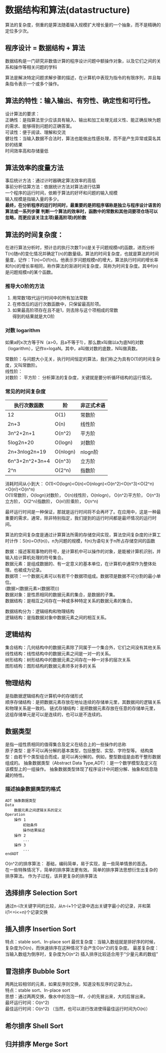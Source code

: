 # 数据结构和算法(datastructure)

算法的复杂度，侧重的是算法随着输入规模扩大增长量的一个抽象，而不是精确的定位多少次。

## 程序设计 = 数据结构 + 算法

数据结构是一门研究非数值计算的程序设计问题中额操作对象，以及它们之间的关系和操作等相关问题的学科

算法是解决特定问题求解步骤的描述，在计算机中表现为指令的有限序列，并且每条指令表示一个或多个操作。

## 算法的特性：输入输出、有穷性、确定性和可行性。
设计算法的要求：  
正确性：是指算法至少应该具有输入、输出和加工处理无歧义性、能正确反映为题的需求、能够得到问题的正确答案。  
可读性：便于阅读、理解和交流  
健壮性：当输入数据不合法时，算法也能做出性感处理，而不是产生异常或莫名其妙的结果  
时间效率高和存储量低

## 算法效率的度量方法
事后统计方法：通过计时器确定算法效率的高低  
事前分析估算方法：依据统计方法对算法进行估算  
一个程序的运行时间，依赖于算法的好坏和问题的输入规模  
输入规模是指输入量的多少。  
**最终，在分析程序的运行时间时，最重要的是把程序堪称是独立与程序设计语言的算法或一系列步骤**
**判断一个算法的效率时，函数中的常数和其他词要项仓场可以忽略，而更应该关注主项(最高阶项)的阶数**

## 算法的时间复杂度：
在进行算法分析时，预计总的执行次数T(n)是关于问题规模n的函数，进而分析T(n)随n的变化情况并确定T(n)的数量级。算法的时间复杂度，也就是算法的时间量度，记作：T(n)=O(f(n))。他表示岁问题规模n的增大，算法执行时间的增长率和f(n)的增长率相同，称作算法的渐进时间复杂度，简称为时间复杂度。其中f(n)是问题规模n的某个函数。

### 推导大O阶的方法
1. 用常数1取代运行时间中的所有加法常数  
2. 在修改后的运行次数函数中，只保留最高阶项。  
3. 如果最高阶项存在且不是1，则去除与这个项相成的常数  
得到的结果就是大O阶

### 对数 logarithm
如果a的x次方等于N（a>0，且a不等于1），那么数x叫做以a为底N的对数（logarithm），记作x=logaN。其中，a叫做对数的底数，N叫做真数。


常数阶：与问题大小无关，执行时间恒定的算法，我们称之为具有O(1)的时间复杂度，又叫常数阶。  
线性阶：  
对数阶：
平方阶：
分析算法的复杂度，关键就是要分析循环结构的运行情况。

### 常见的时间复杂度
| 执行次数函数 | 阶 | 非正式术语 |
| --- | --- | --- |
| 12            | O(1)      | 常数阶 |
| 2n+3          | O(n)      | 线性阶 |
| 3n^2+2n+1     | O(n^2)    | 平方阶 |
| 5log2n+20     | O(logn)   | 对数阶 |
| 2n+3nlog2n+19 | O(nlogn)  | nlogn阶 |
| 6n^3+2n^2+3n+4| O(n^3)    | 立方阶 |
| 2^n           | O(2^n)    | 指数阶 |
消耗时间从小到大：
O(1)<O(logn)<O(n)<O(nlogn)<O(n^2)<O(n^3)<O(2^n)<O(n!)<O(n^n)  
O(1)常数阶，O(logn)对数阶， O(n)线性阶，O(nlogn)， O(n^2)平方阶， O(n^3)立方阶， O(2^n)指数阶， O(n!)阶乘阶， O(n^n)   

最坏运行时间是一种保证，那就是运行时间将不会再坏了。在应用中，这是一种最重要的需求，通常，除非特别指定，我们提到的运行时间都是最坏情况的运行时间。

算法的空间复杂度是通过计算算法所需的存储空间实现，算法空间复杂度的计算工时计作：S(n)=O(f(n))，n为问题的规模，f(n)为语句关于n所占存储空间的函数

数据：描述客观事物的符号，是计算机中可以操作的对象，是能被计算机识别，并输入给计算机处理的符号集合。  
数据元素：是组成数据的、有一定意义的基本单位，在计算机中通常作为整体处理。也被成为记录。  
数据项：一个数据元素可以有若干个数据项组成。数据项是数据不可分割的最小单位。  
(数据>(数据元素>(数据项)))   
数据对象：是性质相同的数据元素的集合，是数据的子集。  
数据结构：是相互之间存在一种或多种特定关系的数据元素的集合。  

数据结构分为：逻辑结构和物理结构  
逻辑结构：是指数据对象中数据元素之间的相互关系。  

## 逻辑结构
集合结构：几何结构中的数据元素除了同属于一个集合外，它们之间没有其他关系  
线性结构：线性结构中的数据元素之间是一对一的关系。  
树形结构：树形结构中的数据元素之间存在一种一对多的层次关系  
图形结构：图形结构的数据元素师多对多的关系

## 物理结构
是指数据逻辑结构在计算机中的存储形式  
顺序存储结构：是把数据元素存放在地址连续的存储单元里，其数据间的逻辑关系和物理关系是一致的。
链式存储结构：是把数据元素存放在任意的存储单元里，这组存储单元是可以是连续的，也可以是不连续的。

## 数据类型
是指一组性质相同的值得集合及定义在结合上的一些操作的总称  
原子类型：是不可以再分解的基本类型，包括整型、实型、字符型等。
结构类型：由若干个类型组合而成，是可以再分解的。例如，整型数组是由若干整形数据组成的。
抽象数据类型（Abstract Data Type,ADT）：是一个数学模型及定义在该模型上的一组操作。
抽象数据类型体现了程序设计中问题分解、抽象和信息隐藏的特性。

### 描述抽象数据类型的格式
```
ADT 抽象数据类型
Data
    数据元素之间逻辑关系的定义
Operation
    操作 1
        初始条件
        操作结果描述
    操作 2
        ...
    操作 3
        ...
endADT
```

O(n^2)的排序算法：
基础，编码简单，易于实现，是一些简单情景的首选。  
在一些特殊情况下，简单的排序算法更有效。 简单的排序算法思想衍生出复杂的排序算法。
作为子过程，该井更复杂的排序算法

## 选择排序 Selection Sort
通过n-i次关键字间的比较，从n-i+1个记录中选出关键字最小的记录，并和第i(1<=i<=n)个记录交换

## 插入排序 Insertion Sort
特点：stable sort、In-place sort
最优复杂度：当输入数组就是排好序的时候，复杂度为O(n)，而快速排序在这种情况下会产生O(n^2)的复杂度。
最差复杂度：当输入数组为倒序时，复杂度为O(n^2)
插入排序比较适合用于“少量元素的数组”

## 冒泡排序 Bubble Sort
两两比较相邻的元素，如果反序则交换，知道没有反序的记录为止。  
特点：stable sort、In-place sort  
思想：通过两两交换，像水中的泡泡一样，小的先冒出来，大的后冒出来。  
最坏运行时间：O(n^2)  
最佳运行时间：O(n^2)  （当然，也可以进行改进使得最佳运行时间为O(n)）  

## 希尔排序 Shell Sort

## 归并排序 Merge Sort